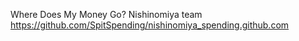 Where Does My Money Go? Nishinomiya team https://github.com/SpitSpending/nishinomiya_spending.github.com
